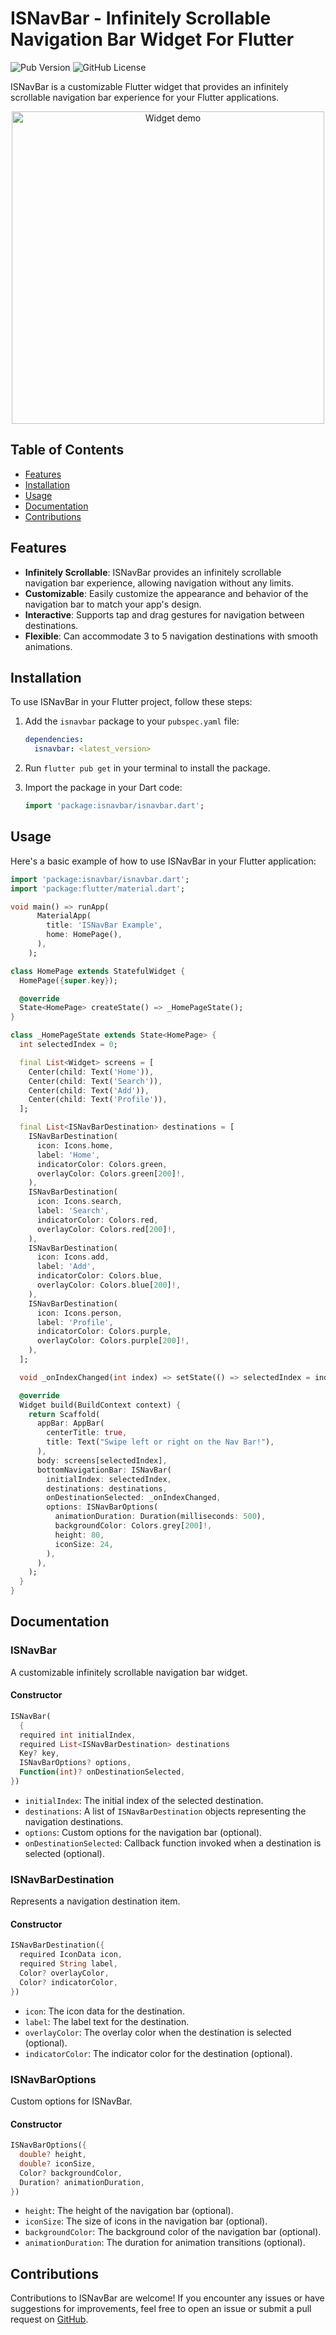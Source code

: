 # ISNavBar - Infinitely Scrollable Navigation Bar Widget For Flutter

![Pub Version](https://img.shields.io/pub/v/isnavbar?&logo=dart&color=violet)
![GitHub License](https://img.shields.io/github/license/Tejaromalius/ISNavBar?color=red)


ISNavBar is a customizable Flutter widget that provides an infinitely scrollable navigation bar experience for your Flutter applications.

<p align="center">
<img src="https://github.com/Tejaromalius/ISNavBar/raw/main/assets/demo.gif" alt="Widget demo"  height=500/>
</p>



## Table of Contents

- [Features](#features)
- [Installation](#installation)
- [Usage](#usage)
- [Documentation](#documentation)
- [Contributions](#contributions)

## Features

- **Infinitely Scrollable**: ISNavBar provides an infinitely scrollable navigation bar experience, allowing navigation without any limits.
- **Customizable**: Easily customize the appearance and behavior of the navigation bar to match your app's design.
- **Interactive**: Supports tap and drag gestures for navigation between destinations.
- **Flexible**: Can accommodate 3 to 5 navigation destinations with smooth animations.

## Installation

To use ISNavBar in your Flutter project, follow these steps:

1. Add the `isnavbar` package to your `pubspec.yaml` file:

   ```yaml
   dependencies:
     isnavbar: <latest_version>
   ```

2. Run `flutter pub get` in your terminal to install the package.

3. Import the package in your Dart code:

   ```dart
   import 'package:isnavbar/isnavbar.dart';
   ```

## Usage

Here's a basic example of how to use ISNavBar in your Flutter application:

```dart
import 'package:isnavbar/isnavbar.dart';
import 'package:flutter/material.dart';

void main() => runApp(
      MaterialApp(
        title: 'ISNavBar Example',
        home: HomePage(),
      ),
    );

class HomePage extends StatefulWidget {
  HomePage({super.key});

  @override
  State<HomePage> createState() => _HomePageState();
}

class _HomePageState extends State<HomePage> {
  int selectedIndex = 0;

  final List<Widget> screens = [
    Center(child: Text('Home')),
    Center(child: Text('Search')),
    Center(child: Text('Add')),
    Center(child: Text('Profile')),
  ];

  final List<ISNavBarDestination> destinations = [
    ISNavBarDestination(
      icon: Icons.home,
      label: 'Home',
      indicatorColor: Colors.green,
      overlayColor: Colors.green[200]!,
    ),
    ISNavBarDestination(
      icon: Icons.search,
      label: 'Search',
      indicatorColor: Colors.red,
      overlayColor: Colors.red[200]!,
    ),
    ISNavBarDestination(
      icon: Icons.add,
      label: 'Add',
      indicatorColor: Colors.blue,
      overlayColor: Colors.blue[200]!,
    ),
    ISNavBarDestination(
      icon: Icons.person,
      label: 'Profile',
      indicatorColor: Colors.purple,
      overlayColor: Colors.purple[200]!,
    ),
  ];

  void _onIndexChanged(int index) => setState(() => selectedIndex = index);

  @override
  Widget build(BuildContext context) {
    return Scaffold(
      appBar: AppBar(
        centerTitle: true,
        title: Text("Swipe left or right on the Nav Bar!"),
      ),
      body: screens[selectedIndex],
      bottomNavigationBar: ISNavBar(
        initialIndex: selectedIndex,
        destinations: destinations,
        onDestinationSelected: _onIndexChanged,
        options: ISNavBarOptions(
          animationDuration: Duration(milliseconds: 500),
          backgroundColor: Colors.grey[200]!,
          height: 80,
          iconSize: 24,
        ),
      ),
    );
  }
}
```

## Documentation

### ISNavBar

A customizable infinitely scrollable navigation bar widget.

#### Constructor

```dart
ISNavBar(
  {
  required int initialIndex,
  required List<ISNavBarDestination> destinations
  Key? key,
  ISNavBarOptions? options,
  Function(int)? onDestinationSelected,
})
```

- `initialIndex`: The initial index of the selected destination.
- `destinations`: A list of `ISNavBarDestination` objects representing the navigation destinations.
- `options`: Custom options for the navigation bar (optional).
- `onDestinationSelected`: Callback function invoked when a destination is selected (optional).

### ISNavBarDestination

Represents a navigation destination item.

#### Constructor

```dart
ISNavBarDestination({
  required IconData icon,
  required String label,
  Color? overlayColor,
  Color? indicatorColor,
})
```

- `icon`: The icon data for the destination.
- `label`: The label text for the destination.
- `overlayColor`: The overlay color when the destination is selected (optional).
- `indicatorColor`: The indicator color for the destination (optional).

### ISNavBarOptions

Custom options for ISNavBar.

#### Constructor

```dart
ISNavBarOptions({
  double? height,
  double? iconSize,
  Color? backgroundColor,
  Duration? animationDuration,
})
```

- `height`: The height of the navigation bar (optional).
- `iconSize`: The size of icons in the navigation bar (optional).
- `backgroundColor`: The background color of the navigation bar (optional).
- `animationDuration`: The duration for animation transitions (optional).

## Contributions

Contributions to ISNavBar are welcome! If you encounter any issues or have suggestions for improvements, feel free to open an issue or submit a pull request on [GitHub](https://github.com/Tejaromalius/ISNavBar).